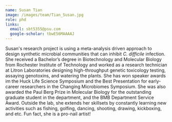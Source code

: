 ```yaml
---
name: Susan Tian
image: /images/team/Tian_Susan.jpg
role: phd
links:
  email: sbt5355@psu.com
  google-scholar: tbwE56MAAAAJ
---
```


Susan's research project is using a meta-analysis driven approach to design synthetic microbial communities that can inhibit *C. difficile* infection. She received a Bachelor’s degree in Biotechnology and Molecular Biology from Rochester Institute of Technology and worked as a research technician at Litron Laboratories designing high-throughput genetic toxicology testing, assaying genotoxins, and watering the plants. She has won speaker awards im the Huck Life Science Symposium and the Best Presentation for early-career researchers in the Changing Microbiomes Symposium. She was also awarded the Paul Berg Prize in Molecular Biology for the outstanding graduate student in the department, and the BMB Department Service Award.   Outside the lab, she extends her skillsets by constantly learning new activities such as fishing, golfing, dancing, shooting, drawing, kickboxing, and etc. Fun fact, she is a pro-nail artist! 
